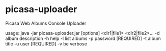 picasa-uploader
===============

Picasa Web Albums Console Uploader


usage: java -jar picasa-uploader.jar [options] <dir1|file1>
            <dir2|file2>...
 -d <arg>   album description
 -h         help
 -l         list albums
 -p <arg>   password [REQUIRED]
 -t <arg>   album title
 -u <arg>   user [REQUIRED]
 -v         be verbose
